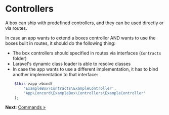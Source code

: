 # Controllers

A box can ship with predefined controllers, and they can be used directly or via routes.

In case an app wants to extend a boxes controller AND wants to use the boxes built in routes, it should do the following thing:

- The box controllers should specified in routes via interfaces (`Contracts` folder)
- Laravel's dynamic class loader is able to resolve classes
- In case the app wants to use a different implementation, it has to bind another implementation to that interface:

```php
    $this->app->bind(
        'ExampleBox\Contracts\ExampleController',
        'App\Concord\ExampleBox\Controllers\ExampleController'
    );
```

**Next**: [Commands &raquo;](commands.md)